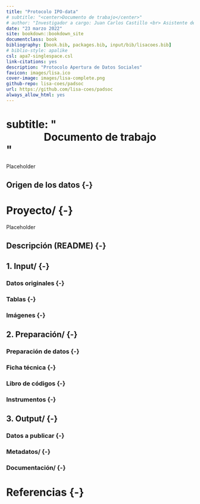 ```yaml
--- 
title: "Protocolo IPO-data"
# subtitle: "<center>Documento de trabajo</center>"
# author: "Investigador a cargo: Juan Carlos Castillo <br> Asistente de investigación: Valentina Andrade <br> Pasante: Vanessa Leyton"
date: "23 marzo 2022"
site: bookdown::bookdown_site
documentclass: book
bibliography: [book.bib, packages.bib, input/bib/lisacoes.bib]
# biblio-style: apalike
csl: apa7-singlespace.csl
link-citations: yes
description: "Protocolo Apertura de Datos Sociales"
favicon: images/lisa.ico
cover-image: images/lisa-complete.png
github-repo: lisa-coes/padsoc
url: https://github.com/lisa-coes/padsoc
always_allow_html: yes
---
```


# subtitle: "<center>Documento de trabajo</center>"

Placeholder


## Origen de los datos {-}

<!--chapter:end:index.Rmd-->


# <i class="fa fa-folder-open" aria-hidden="true"></i>  Proyecto/ {-}

Placeholder



<!--chapter:end:01-proyecto-estructura.Rmd-->



## <i class="fa fa-file-text" aria-hidden="true"></i> Descripción (README) {-}

<!--chapter:end:02-descripcion.Rmd-->



## <i class="fa fa-folder-open" aria-hidden="true"></i> 1. Input/ {-}
### <i class="fa fa-database" aria-hidden="true"></i> Datos originales {-}
### <i class="fa fa-table" aria-hidden="true"></i> Tablas {-}
### <i class="fa fa-file-image-o" aria-hidden="true"></i> Imágenes {-}

<!--chapter:end:03-input.Rmd-->



## <i class="fa fa-folder-open" aria-hidden="true"></i> 2. Preparación/ {-}
### <i class="fa fa-code" aria-hidden="true"></i> Preparación de datos {-}
### <i class="fa fa-file-text" aria-hidden="true"></i> Ficha técnica {-}
### <i class="fa fa-file-text" aria-hidden="true"></i> Libro de códigos {-}
### <i class="fa fa-file-text" aria-hidden="true"></i> Instrumentos {-}

<!--chapter:end:04-preparacion.Rmd-->



## <i class="fa fa-folder-open" aria-hidden="true"></i> 3. Output/ {-}
### <i class="fa fa-database" aria-hidden="true"></i> Datos a publicar {-}
### <i class="fa fa-folder-open" aria-hidden="true"></i> Metadatos/ {-}
### <i class="fa fa-folder-open" aria-hidden="true"></i> Documentación/  {-}

<!--chapter:end:05-output.Rmd-->


# Referencias {-}


<!--chapter:end:99-referencias.Rmd-->

